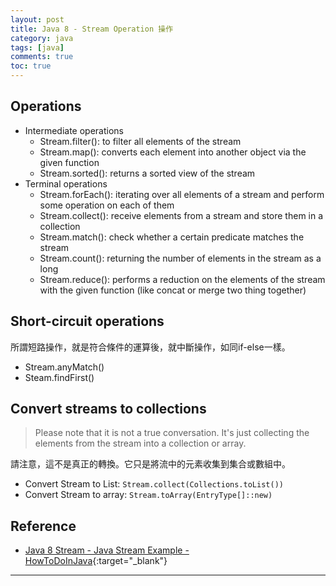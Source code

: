 ```yaml
---
layout: post
title: Java 8 - Stream Operation 操作
category: java
tags: [java]
comments: true
toc: true
---
```


## Operations

- Intermediate operations
   - Stream.filter(): to filter all elements of the stream
   - Stream.map(): converts each element into another object via the given function
   - Stream.sorted(): returns a sorted view of the stream
- Terminal operations
   - Stream.forEach(): iterating over all elements of a stream and perform some operation on each of them
   - Stream.collect(): receive elements from a stream and store them in a collection
   - Stream.match(): check whether a certain predicate matches the stream
   - Stream.count(): returning the number of elements in the stream as a long
   - Stream.reduce(): performs a reduction on the elements of the stream with the given function (like concat or merge two thing together)

## Short-circuit operations

所謂短路操作，就是符合條件的運算後，就中斷操作，如同if-else一樣。

- Stream.anyMatch()
- Steam.findFirst()

## Convert streams to collections

> Please note that it is not a true conversation. It's just collecting the elements from the stream into a collection or array.

請注意，這不是真正的轉換。它只是將流中的元素收集到集合或數組中。

- Convert Stream to List:
`Stream.collect(Collections.toList())`
- Convert Stream to array:
`Stream.toArray(EntryType[]::new)`

## Reference

- [Java 8 Stream - Java Stream Example - HowToDoInJava](https://howtodoinjava.com/java8/java-streams-by-examples/){:target="_blank"}

---